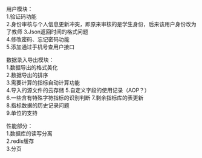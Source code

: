 用户模块：  
1.验证码功能    
2.身份审核与个人信息更新冲突，即原来审核的是学生身份，后来该用户身份改为了教师
3.Json返回时间的格式问题  
4.修改密码、忘记密码功能  
5.添加通过手机号查用户接口


数据录入导出模块：  
1.数据导出的格式美化  
2.数据导出的排序  
3.需要计算的指标自动计算功能  
4.导入的源文件的云存储
5.自定义字段的使用记录（AOP？）  
6.一些含有特殊字符指标的识别判断
7.剩余指标库的表更新  
8.指标数据的历史记录问题  
9.单位的支持  

性能部分：  
1.数据库的读写分离  
2.redis缓存  
3.分页